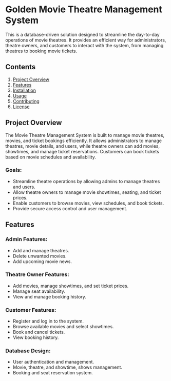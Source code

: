 # Golden Movie Theatre Management System

This is a database-driven solution designed to streamline the day-to-day operations of movie theatres. It provides an efficient way for administrators, theatre owners, and customers to interact with the system, from managing theatres to booking movie tickets.

## Contents
1. [Project Overview](#project-overview)
2. [Features](#features)
3. [Installation](#installation)
4. [Usage](#usage)
5. [Contributing](#contributing)
6. [License](#license)

## Project Overview

The Movie Theatre Management System is built to manage movie theatres, movies, and ticket bookings efficiently. It allows administrators to manage theatres, movie details, and users, while theatre owners can add movies, showtimes, and manage ticket reservations. Customers can book tickets based on movie schedules and availability.

### Goals:
- Streamline theatre operations by allowing admins to manage theatres and users.
- Allow theatre owners to manage movie showtimes, seating, and ticket prices.
- Enable customers to browse movies, view schedules, and book tickets.
- Provide secure access control and user management.

## Features

### Admin Features:
- Add and manage theatres.
- Delete unwanted movies.
- Add upcoming movie news.

### Theatre Owner Features:
- Add movies, manage showtimes, and set ticket prices.
- Manage seat availability.
- View and manage booking history.

### Customer Features:
- Register and log in to the system.
- Browse available movies and select showtimes.
- Book and cancel tickets.
- View booking history.

### Database Design:
- User authentication and management.
- Movie, theatre, and showtime, shows management.
- Booking and seat reservation system.

